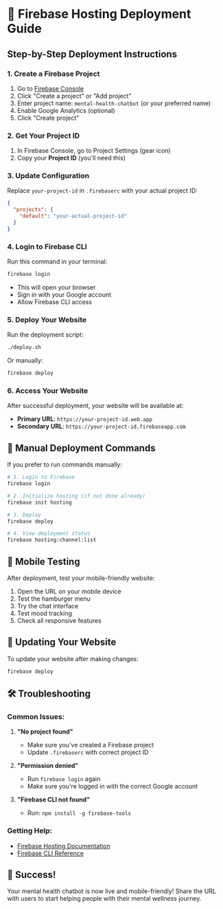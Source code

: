# 🚀 Firebase Hosting Deployment Guide

## Step-by-Step Deployment Instructions

### 1. **Create a Firebase Project**
1. Go to [Firebase Console](https://console.firebase.google.com/)
2. Click "Create a project" or "Add project"
3. Enter project name: `mental-health-chatbot` (or your preferred name)
4. Enable Google Analytics (optional)
5. Click "Create project"

### 2. **Get Your Project ID**
1. In Firebase Console, go to Project Settings (gear icon)
2. Copy your **Project ID** (you'll need this)

### 3. **Update Configuration**
Replace `your-project-id` in `.firebaserc` with your actual project ID:
```json
{
  "projects": {
    "default": "your-actual-project-id"
  }
}
```

### 4. **Login to Firebase CLI**
Run this command in your terminal:
```bash
firebase login
```
- This will open your browser
- Sign in with your Google account
- Allow Firebase CLI access

### 5. **Deploy Your Website**
Run the deployment script:
```bash
./deploy.sh
```

Or manually:
```bash
firebase deploy
```

### 6. **Access Your Website**
After successful deployment, your website will be available at:
- **Primary URL**: `https://your-project-id.web.app`
- **Secondary URL**: `https://your-project-id.firebaseapp.com`

## 🔧 Manual Deployment Commands

If you prefer to run commands manually:

```bash
# 1. Login to Firebase
firebase login

# 2. Initialize hosting (if not done already)
firebase init hosting

# 3. Deploy
firebase deploy

# 4. View deployment status
firebase hosting:channel:list
```

## 📱 Mobile Testing

After deployment, test your mobile-friendly website:
1. Open the URL on your mobile device
2. Test the hamburger menu
3. Try the chat interface
4. Test mood tracking
5. Check all responsive features

## 🔄 Updating Your Website

To update your website after making changes:
```bash
firebase deploy
```

## 🛠️ Troubleshooting

### Common Issues:

1. **"No project found"**
   - Make sure you've created a Firebase project
   - Update `.firebaserc` with correct project ID

2. **"Permission denied"**
   - Run `firebase login` again
   - Make sure you're logged in with the correct Google account

3. **"Firebase CLI not found"**
   - Run: `npm install -g firebase-tools`

### Getting Help:
- [Firebase Hosting Documentation](https://firebase.google.com/docs/hosting)
- [Firebase CLI Reference](https://firebase.google.com/docs/cli)

## 🎉 Success!

Your mental health chatbot is now live and mobile-friendly! Share the URL with users to start helping people with their mental wellness journey.
